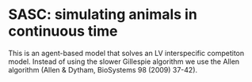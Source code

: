# SASC: simulating animals in continuous time

This is an agent-based model that solves an LV interspecific competiton model. Instead of using the slower Gillespie algorithm we use the Allen algorithm (Allen & Dytham, BioSystems 98 (2009) 37-42).
